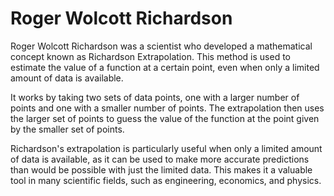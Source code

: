 # Roger Wolcott Richardson

Roger Wolcott Richardson was a scientist who developed a mathematical concept known as Richardson Extrapolation. This method is used to estimate the value of a function at a certain point, even when only a limited amount of data is available. 

It works by taking two sets of data points, one with a larger number of points and one with a smaller number of points. The extrapolation then uses the larger set of points to guess the value of the function at the point given by the smaller set of points. 

Richardson's extrapolation is particularly useful when only a limited amount of data is available, as it can be used to make more accurate predictions than would be possible with just the limited data. This makes it a valuable tool in many scientific fields, such as engineering, economics, and physics.
